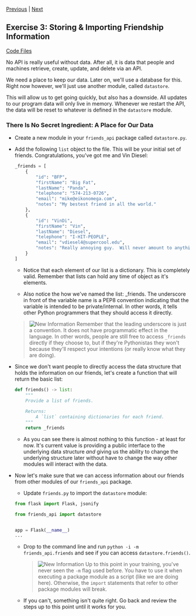 [Previous](exercise-02.md) |  [Next](exercise-04.md)
## Exercise 3: Storing & Importing Friendship Information
[Code Files](../../training/level-4-creating-web-services/bfp-reference/exercise_02)

No API is really useful without data.  After all, it is data that people and
machines retrieve, create, update, and delete via an API.

We need a place to keep our data.  Later on, we'll use a database for this.
Right now however, we'll just use another module, called `datastore`.

This will allow us to get going quickly, but also has a downside.  All
updates to our program data will only live in memory.  Whenever we restart
the API, the data will be reset to whatever is defined in the `datastore`
module.

### There Is No Secret Ingredient: A Place for Our Data
- Create a new module in your `friends_api` package called `datastore.py`.
- Add the following `list` object to the file.  This will be your initial 
set of friends.  Congratulations, you've got me and Vin Diesel:
    
    ```python
    _friends = [
        {
            "id": "BFP",
            "firstName": "Big Fat",
            "lastName": "Panda",
            "telephone": "574-213-0726",
            "email": "mike@eikonomega.com",
            "notes": "My bestest friend in all the world."
        },
        {
            "id": "VinDi",
            "firstName": "Vin",
            "lastName": "Diesel",
            "telephone": "I-HIT-PEOPLE",
            "email": "vdiesel4@supercool.edu",
            "notes": "Really annoying guy.  Will never amount to anything."
        }
    ]
    ```
        
    - Notice that each element of our list is a dictionary.  This is 
    completely valid.  Remember that lists can hold any time of object 
    as it's elements.
    
    - Also notice the how we've named the list: _friends.  The underscore
    in front of the variable name is a PEP8 convention indicating that
    the variable is intended to be private/internal. In other words, it tells
    other Python programmers that they should access it directly.
    
    > ![New Information](../images/information.png) Remember that the
    > leading underscore is just a convention.  It does not have programmatic
    > effect in the language.  In other words, people are still free to access
    > `_friends` directly if they choose to, but if they're Pythonistas they
    > won't because they'll respect your intentions (or really know what
    > they are doing).
    
- Since we don't want people to directly access the data structure that holds
the information on our friends, let's create a function that will return
the basic list:

    ```python
    def friends() -> list:
        """
        Provide a list of friends.
        
        Returns:
            A `list` containing dictionaries for each friend. 
        """
        return _friends
    
    ```
    
    - As you can see there is almost nothing to this function - at least
    for now.  It's current value is providing a public interface to the
    underlying data structure _and_ giving us the ability to change
    the underlying structure later without have to change the way other 
    modules will interact with the data.
        
- Now let's make sure that we can access information about our friends
from other modules of our `friends_api` package.  
    
    - Update `friends.py` to import the `datastore` module:
    
    ```python
    from flask import Flask, jsonify
    
    from friends_api import datastore
    
    
    app = Flask(__name__)
    ...
    ```

    - Drop to the command line and run `python -i -m friends_api.friends` and 
    see if you can access `datastore.friends()`.  
    
        > ![New Information](../images/information.png) Up to this point in 
        > your training, you've never seen the `-m` flag used before.  You have
        > to use it when executing a package module as a script (like we are doing
        > here).  Otherwise, the `import` statements that refer to other package 
        > modules will break.  
        
    - If you can't, something isn't quite right. Go back and review the steps
    up to this point until it works for you.

    

   
